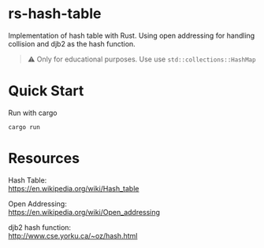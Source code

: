 # rs-hash-table
Implementation of hash table with Rust. Using open addressing for handling collision and djb2 as the hash function.


> ⚠️ Only for educational purposes. Use use `std::collections::HashMap`

# Quick Start

Run with cargo

```terminal
cargo run 
```

# Resources

Hash Table: <br>
https://en.wikipedia.org/wiki/Hash_table

Open Addressing: <br>
https://en.wikipedia.org/wiki/Open_addressing

djb2 hash function: <br>
http://www.cse.yorku.ca/~oz/hash.html 